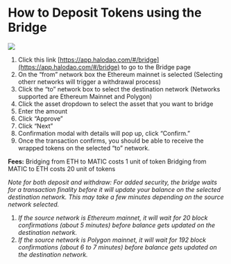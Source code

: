 # How to Deposit Tokens using the Bridge

![](../../.gitbook/assets/bridge-ethereum-to-poly.gif)

1. Click this link [https://app.halodao.com/#/bridge](https://app.halodao.com/#/bridge) to go to the Bridge page
2. On the “from” network box the Ethereum mainnet is selected (Selecting otherr networks will trigger a withdrawal process)
3. Click the “to” network box to select the destination network (Networks supported are Ethereum Mainnet and Polygon)
4. Click the asset dropdown to select the asset that you want to bridge
5. Enter the amount
6. Click “Approve”
7. Click “Next”&#x20;
8. Confirmation modal with details will pop up, click “Confirm.”
9. Once the transaction confirms, you should be able to receive the wrapped tokens on the selected “to” network. &#x20;

**Fees:** Bridging from ETH to MATIC costs 1 unit of token Bridging from MATIC to ETH costs 20 unit of tokens

_Note for both deposit and withdraw: For added security, the bridge waits for a transaction finality before it will update your balance on the selected destination network. This may take a few minutes depending on the source network selected._&#x20;

1. _If the source network is Ethereum mainnet, it will wait for 20 block confirmations (about 5 minutes) before balance gets updated on the destination network._
2. _If the source network is Polygon mainnet, it will wait for 192 block confirmations (about 6 to 7 minutes) before balance gets updated on the destination network._
